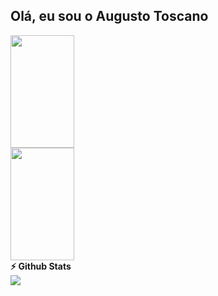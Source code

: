 ## Olá, eu sou o Augusto Toscano
<div>
<img height="180em" width="45%" src="https://github-readme-stats.vercel.app/api?username=atsneto&theme=blue-green"/>
 <br>
 <img height="180em" width="45%" src="https://github-readme-stats.vercel.app/api/top-langs/?username=atsneto&theme=blue-green"/>
</div>
<summary><b>⚡ Github Stats</b></summary>

  <div>
  <img src="https://skillicons.dev/icons?i=git,idea,java,postgres,angular" />
</div>


